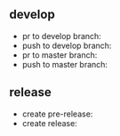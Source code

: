 ## develop
- pr to   develop branch:
- push to develop branch:
- pr to   master  branch:
- push to master  branch:
## release
- create  pre-release:
- create  release:
